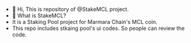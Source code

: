 - 👋 Hi, This is repository of @StakeMCL project.
- 👀 What is StakeMCL?
- It is a Staking Pool project for Marmara Chain's MCL coin.
- This repo includes stkaing pool's ui codes. So people can review the code.


<!---
StakeMCL/StakeMCL is a ✨ special ✨ repository because its `README.md` (this file) appears on your GitHub profile.
You can click the Preview link to take a look at your changes.
--->
